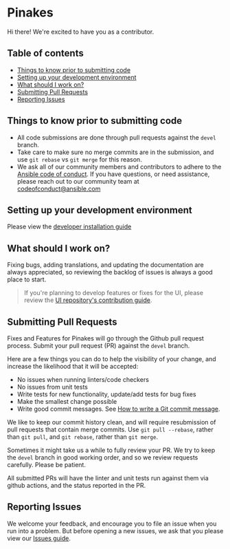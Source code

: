 # Pinakes

Hi there! We're excited to have you as a contributor.

## Table of contents

- [Things to know prior to submitting code](#things-to-know-prior-to-submitting-code)
- [Setting up your development environment](#setting-up-your-development-environment)
- [What should I work on?](#what-should-i-work-on)
- [Submitting Pull Requests](#submitting-pull-requests)
- [Reporting Issues](#reporting-issues)

## Things to know prior to submitting code

- All code submissions are done through pull requests against the `devel` branch.
- Take care to make sure no merge commits are in the submission, and use `git rebase` vs `git merge` for this reason.
- We ask all of our community members and contributors to adhere to the [Ansible code of conduct](http://docs.ansible.com/ansible/latest/community/code_of_conduct.html). If you have questions, or need assistance, please reach out to our community team at [codeofconduct@ansible.com](mailto:codeofconduct@ansible.com)

## Setting up your development environment

Please view the [developer installation guide](./docs/INSTALL.md)

## What should I work on?

Fixing bugs, adding translations, and updating the documentation are always appreciated, so reviewing the backlog of issues is always a good place to start.

> If you're planning to develop features or fixes for the UI, please review the [UI repository's contribution guide](https://github.com/ansible/pinakes-ui).

## Submitting Pull Requests

Fixes and Features for Pinakes will go through the Github pull request process. Submit your pull request (PR) against the `devel` branch.

Here are a few things you can do to help the visibility of your change, and increase the likelihood that it will be accepted:

- No issues when running linters/code checkers
- No issues from unit tests
- Write tests for new functionality, update/add tests for bug fixes
- Make the smallest change possible
- Write good commit messages. See [How to write a Git commit message](https://chris.beams.io/posts/git-commit/).

We like to keep our commit history clean, and will require resubmission of pull requests that contain merge commits. Use `git pull --rebase`, rather than
`git pull`, and `git rebase`, rather than `git merge`.

Sometimes it might take us a while to fully review your PR. We try to keep the `devel` branch in good working order, and so we review requests carefully. Please be patient.

All submitted PRs will have the linter and unit tests run against them via github actions, and the status reported in the PR.

## Reporting Issues

We welcome your feedback, and encourage you to file an issue when you run into a problem. But before opening a new issues, we ask that you please view our [Issues guide](./ISSUES.md).
